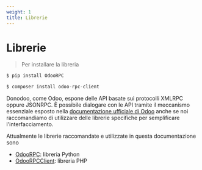 ```yaml
---
weight: 1
title: Librerie
---
```



# Librerie


> Per installare la libreria

```python
$ pip install OdooRPC
```

```php
$ composer install odoo-rpc-client
```

Donodoo, come Odoo, espone delle API basate sui protocolli XMLRPC oppure JSONRPC. È possibile dialogare con le API tramite il meccanismo essenziale esposto nella [documentazione ufficiale di Odoo](https://www.odoo.com/documentation/10.0/api_integration.html) anche se noi raccomandiamo di utilizzare delle librerie specifiche per semplificare l'interfacciamento.

Attualmente le librerie raccomandate e utilizzate in questa documentazione sono

* [OdooRPC](https://github.com/OCA/odoorpc): libreria Python 
* [OdooRPCClient](https://github.com/metadonors/odoo-rpc-client): libreria PHP  